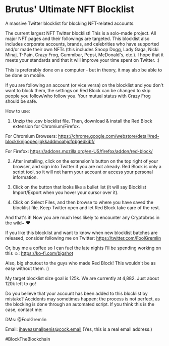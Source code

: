 # Brutus' Ultimate NFT Blocklist
A massive Twitter blocklist for blocking NFT-related accounts.

The current largest NFT Twitter blocklist! This is a solo-made project. All major NFT pages and their followings are targeted. This blocklist also includes corporate accounts, brands, and celebrities who have supported and/or made their own NFTs (this includes Snoop Dogg, Lady Gaga, Nicki Minaj, T-Pain, Crazy Frog, Gummibar, Pepsi, McDonald's, etc.). I hope that it meets your standards and that it will improve your time spent on Twitter. :)

This is preferably done on a computer - but in theory, it may also be able to be done on mobile.

If you are following an account (or vice versa) on the blocklist and you don't want to block them, the settings on Red Block can be changed to skip people you follow/who follow you. Your mutual status with Crazy Frog should be safe.

How to use:

1. Unzip the .csv blocklist file. Then, download & install the Red Block extension for Chromium/Firefox.

For Chromium Browsers: https://chrome.google.com/webstore/detail/red-block/knjpopecjigkkaddmoahjcfpbgedkibf/

For Firefox: https://addons.mozilla.org/en-US/firefox/addon/red-block/

2. After installing, click on the extension's button on the top right of your browser, and sign into Twitter if you are not already. Red Block is only a script tool, so it will not harm your account or access your personal information.

3. Click on the button that looks like a bullet list (it will say Blocklist Import/Export when you hover your cursor over it).

4. Click on Select Files, and then browse to where you have saved the blocklist file. Keep Twitter open and let Red Block take care of the rest.

And that's it! Now you are much less likely to encounter any Cryptobros in the wild~ ♥


If you like this blocklist and want to know when new blocklist batches are released, consider following me on Twitter: https://twitter.com/FoolGremlin

Or, buy me a coffee so I can fuel the late nights I'll be spending working on this ☺: https://ko-fi.com/bigshot

Also, big shoutout to the guys who made Red Block! This wouldn't be as easy without them. :)

My target blocklist size goal is 125k. We are currently at 4,882. Just about 120k left to go!


Do you believe that your account has been added to this blocklist by mistake? Accidents may sometimes happen; the process is not perfect, as the blocking is done through an automated script. If you think this is the case, contact me:

DMs: @FoolGremlin

Email: ihaveasmallpenis@cock.email (Yes, this is a real email address.)

#BlockTheBlockchain
